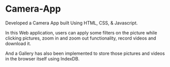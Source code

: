 # Camera-App

Developed a Camera App built Using HTML, CSS, & Javascript.

In this Web application, users can apply some filters on the picture while clicking pictures, zoom in and zoom out functionality, record videos and download it.

And a Gallery has also been implemented to store those pictures and videos in the browser itself using IndexDB. 
